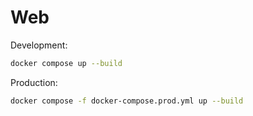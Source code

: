 # Web

Development:

```bash
docker compose up --build
```

Production:

```bash
docker compose -f docker-compose.prod.yml up --build
```
